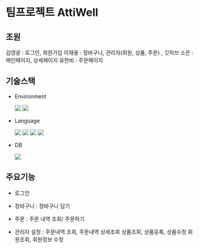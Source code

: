 # 팀프로젝트 AttiWell

## 조원
김영광 : 로그인, 회원가입
이재용 : 장바구니, 관리자(회원, 상품, 주문) , 깃허브
  소은 : 메인페이지, 상세페이지
유한비 : 주문페이지

## 기술스택


- Environment

  <img src="https://img.shields.io/badge/github-181717?style=for-the-badge&logo=github&logoColor=white"> <img src="https://img.shields.io/badge/git-F05032?style=for-the-badge&logo=git&logoColor=white">


- Language

   <img src="https://img.shields.io/badge/java-007396?style=for-the-badge&logo=java&logoColor=white">
  <img src="https://img.shields.io/badge/html5-E34F26?style=for-the-badge&logo=html5&logoColor=white">
  <img src="https://img.shields.io/badge/css-1572B6?style=for-the-badge&logo=css3&logoColor=white">
  <img src="https://img.shields.io/badge/javascript-F7DF1E?style=for-the-badge&logo=javascript&logoColor=black">
  
- DB

  <img src="https://img.shields.io/badge/oracle-F80000?style=for-the-badge&logo=oracle&logoColor=white">

## 주요기능

- 로그인

- 장바구니 : 장바구니 담기

- 주문 :  주문 내역 조회/ 주문하기

- 관리자 설정 :
  주문내역 조회, 주문내역 상세조회
  상품조회, 상품등록, 상품수정
  회원조회, 회원정보 수정
  
